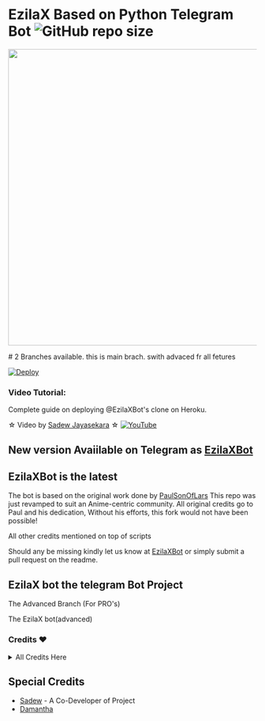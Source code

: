 # EzilaX Based on Python Telegram Bot ![GitHub repo size](https://img.shields.io/github/repo-size/Sadew451/EzilaXBot-V2?label=Repo%20Size)
<p align="leaft">
  <img src="https://telegra.ph/file/f3f7e2c4447bf96d4ea45.jpg" width='600"'>
</p>
# 2 Branches available. this is main brach. swith advaced fr all fetures

[![Deploy](https://www.herokucdn.com/deploy/button.svg)](https://heroku.com/deploy?template=https://github.com/Sadew451/EzilaXBot-V2.1.git)


### Video Tutorial:
Complete guide on deploying @EzilaXBot's clone on Heroku.


☆ Video by [Sadew Jayasekara](https://www.youtube.com/channel/UCdSBUUQ1v0_IIElBR_1B72w) ☆
[![YouTube](https://img.shields.io/badge/YouTube-Video%20Tutorial-red?logo=youtube)](https://youtu.be/fcXPoq4FcWw)

## New version Avaiilable on Telegram as [EzilaXBot](https://t.me/EzilaXBot)
## EzilaXBot is the latest




The bot is based on the original work done by [PaulSonOfLars](https://github.com/PaulSonOfLars)
This repo was just revamped to suit an Anime-centric community. All original credits go to Paul and his dedication, Without his efforts, this fork would not have been possible!

All other credits mentioned on top of scripts

Should any be missing kindly let us know at [EzilaXBot](https://t.me/Ezila_Updates) or simply submit a pull request on the readme.

## EzilaX bot the telegram Bot Project
The Advanced Branch (For PRO's)

The EzilaX bot(advanced)

### Credits ❤
<details><summary>All Credits Here</summary>
<p>

**[Inuka Asith](https://github.com/inukaasith)** ▪ **[Prabasha](https://github.com/prabhasha-p/HexzyBot)** ▪ **[Im Janindu](https://github.com/imjanindu)** ▪ **[Devil](https://github.com/lucifeermorningstar)** ▪ **[Miss-Valentina](https://github.com/Miss-Valentina)** ▪ **[Mr-Dark-Prince](https://github.com/Mr-Dark-Prince/)** ▪ **[Anime Kaizoku](https://github.com/AnimeKaizoku)** ▪ **[thehamkercat](https://github.com/thehamkercat/)**
</details>

## Special Credits
- [Sadew](https://github.com/Sadew451) - A Co-Developer of Project
- [Damantha](https://github.com/Damantha126) 
